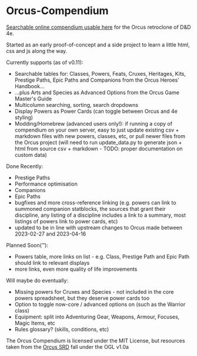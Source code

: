 # Orcus-Compendium
[Searchable online compendium usable here](https://hokaze.github.io/Orcus-Compendium/compendium.html) for the Orcus retroclone of D&D 4e.

Started as an early proof-of-concept and a side project to learn a little html, css and js along the way.

Currently supports (as of v0.11):
- Searchable tables for: Classes, Powers, Feats, Cruxes, Heritages, Kits, Prestige Paths, Epic Paths and Companions from the Orcus Heroes' Handbook...
- ...plus Arts and Species as Advanced Options from the Orcus Game Master's Guide
- Multicolumn searching, sorting, search dropdowns
- Display Powers as Power Cards (can toggle between Orcus and 4e styling)
- Modding/Homebrew (advanced users only!): if running a copy of compendium on your own server, easy to just update existing csv + markdown files with new powers, classes, etc, or pull newer files from the Orcus project (will need to run update_data.py to generate json + html from source csv + markdown - TODO: proper documentation on custom data)

Done Recently:
- Prestige Paths
- Performance optimisation
- Companions
- Epic Paths
- bugfixes and more cross-reference linking (e.g. powers can link to summoned companion statblocks, the sources that grant their discipline, any listing of a discipline includes a link to a summary, most listings of powers link to power cards, etc)
- updated to be in line with upstream changes to Orcus made between 2023-02-27 and 2023-04-16

Planned Soon(™):
- Powers table, more links on list - e.g. Class, Prestige Path and Epic Path should link to relevant displays
- more links, even more quality of life improvements

Will maybe do eventually:
- Missing powers for Cruxes and Species - not included in the core powers spreadsheet, but they deserve power cards too
- Option to toggle now-core / advanced options on (such as the Warrior class)
- Equipment: split into Adventuring Gear, Weapons, Armour, Focuses, Magic Items, etc
- Rules glossary? (skills, conditions, etc)


The Orcus Compendium is licensed under the MIT License, but resources taken from the [Orcus SRD](https://github.com/Sanglorian/orcus) fall under the OGL v1.0a
